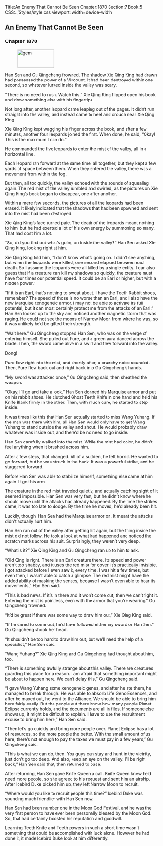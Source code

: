 Title:An Enemy That Cannot Be Seen 
Chapter:1870 
Section:7 
Book:5 
CSS:../Styles/style.css 
viewport: width=device-width
  
## An Enemy That Cannot Be Seen
### Chapter 1870 
<figure>
	<img src="../Images/gem.gif" alt="gem" id="gem" width="120" height="60" />
</figure>
  

  
  Han Sen and Gu Qingcheng frowned. The shadow Xie Qing King had drawn had possessed the power of a Viscount. It had been destroyed within one second, so whatever lurked inside the valley was scary.

“There is no need to rush. Watch this.” Xie Qing King flipped open his book and drew something else with his fingertips.

Not long after, another leopard came leaping out of the pages. It didn’t run straight into the valley, and instead came to heel and crouch near Xie Qing King.

Xie Qing King kept wagging his finger across the book, and after a few minutes, another four leopards joined the first. When done, he said, “Okay! This is the maximum I can do.”

He commanded the five leopards to enter the mist of the valley, all in a horizontal line.

Each leopard ran forward at the same time, all together, but they kept a few yards of space between them. When they entered the valley, there was a movement from within the fog.

But then, all too quickly, the valley echoed with the sounds of squealing again. The red mist of the valley rumbled and swirled, as the pictures on Xie Qing King’s book began to disappear, one after another.

Within a mere few seconds, the pictures of all the leopards had been erased. It likely indicated that the shadows that had been spawned and sent into the mist had been destroyed.

Xie Qing King’s face turned pale. The death of the leopards meant nothing to him, but he had exerted a lot of his own energy by summoning so many. That had cost him a lot.

“So, did you find out what’s going on inside the valley?” Han Sen asked Xie Qing King, looking right at him.

Xie Qing King told him, “I don’t know what’s going on. I didn’t see anything, but when the leopards were killed, one second elapsed between each death. So I assume the leopards were all killed by a single entity. I can also guess that if a creature can kill my shadows so quickly, the creature must have four times our potential speed. It could be an Earl or higher, but with a hidden power.”

“If it is an Earl, that’s nothing to sweat about. I have the Teeth Rabbit shoes, remember? The speed of those is no worse than an Earl, and I also have the new Marquise xenogeneic armor. I may not be able to activate its full potential, but it can most certainly protect me from the attacks of an Earl.” Han Sen looked up to the sky and noticed another magnetic storm that was raging. He could not see the moons of Narrow Moon from where he was, so it was unlikely he’d be gifted their strength.

“Wait here.” Gu Qingcheng stopped Han Sen, who was on the verge of entering himself. She pulled out Pure, and a green aura danced across the blade. Then, the sword came alive in a swirl and flew forward into the valley.

Dong!

Pure flew right into the mist, and shortly after, a crunchy noise sounded. Then, Pure flew back out and right back into Gu Qingcheng’s hands.

“My sword was attacked once,” Gu Qingcheng said, then sheathed the weapon.

“Okay, I’ll go and take a look.” Han Sen donned his Marquise armor and put on his rabbit shoes. He clutched Ghost Teeth Knife in one hand and held his Knife Blank firmly in the other. Then, with much care, he started to step inside.

It was times like this that Han Sen actually started to miss Wang Yuhang. If the man was there with him, all Han Sen would only have to get Wang Yuhang to stand outside the valley and shout. He would probably draw whatever was inside out, and there’d be no need to go inside.

Han Sen carefully walked into the mist. While the mist had color, he didn’t feel anything when it brushed across him.

After a few steps, that changed. All of a sudden, he felt horrid. He wanted to go forward, but he was struck in the back. It was a powerful strike, and he staggered forward.

Before Han Sen was able to stabilize himself, something else came at him again. It got his arm.

The creature in the red mist traveled quietly, and actually catching sight of it seemed impossible. Han Sen was very fast, but he didn’t know where he should move until the attacks had already happened. By the time the strikes came, it was too late to dodge. By the time he moved, he’d already been hit.

Luckily, though, Han Sen had the Marquise armor on. It meant the attacks didn’t actually hurt him.

Han Sen ran out of the valley after getting hit again, but the thing inside the mist did not follow. He took a look at what had happened and noticed the scratch marks across his suit. Surprisingly, they weren’t very deep.

“What is it?” Xie Qing King and Gu Qingcheng ran up to him to ask.

“Old Qing is right. There is an Earl creature there. Its speed and power aren’t too shabby, and it uses the red mist for cover. It’s practically invisible. I got attacked before I even saw it, every time. I was hit a few times, but even then, I wasn’t able to catch a glimpse. The red mist might have the added ability of masking the senses, because I wasn’t even able to hear its movements,” Han Sen said.

“This is bad news. If it’s in there and it won’t come out, then we can’t fight it. Entering the mist is pointless, even with the armor that you’re wearing.” Gu Qingcheng frowned.

“It’d be great if there was some way to draw him out,” Xie Qing King said.

“If he dared to come out, he’d have followed either my sword or Han Sen.” Gu Qingcheng shook her head.

“It shouldn’t be too hard to draw him out, but we’ll need the help of a specialist,” Han Sen said.

“Wang Yuhang?” Xie Qing King and Gu Qingcheng had thought about him, too.

“There is something awfully strange about this valley. There are creatures guarding this place for a reason. I am afraid that something important might be about to happen here. We can’t delay this,” Gu Qingcheng said.

“I gave Wang Yuhang some xenogeneic genes, and after he ate them, he managed to break through. He was able to absorb Life Geno Essences, and after he maxed out, he went to the Alliance. We should be able to bring him here fairly easily. But the people out there know how many people Planet Eclipse currently holds, and the documents are all in files. If someone else shows up, it might be difficult to explain. I have to use the recruitment excuse to bring him here,” Han Sen said.

“Then let’s go quickly and bring more people over. Planet Eclipse has a lot of resources, so the more people the better. With the small amount of us here, there’s not enough to pay the taxes we must pay in a few years,” Gu Qingcheng said.

“This is what we can do, then. You guys can stay and hunt in the vicinity, just don’t go too deep. And also, keep an eye on the valley. I’ll be right back,” Han Sen said that, then returned to base.

After returning, Han Sen gave Knife Queen a call. Knife Queen knew he’d need more people, so she agreed to his request and sent him an airship. After Icebird Duke picked him up, they left Narrow Moon to recruit.

“Where would you like to recruit people this time?” Icebird Duke was sounding much friendlier with Han Sen now.

Han Sen had been number one in the Moon God Festival, and he was the very first person to have ever been personally blessed by the Moon God. So, that had certainly boosted his reputation and goodwill.

Learning Teeth Knife and Teeth powers in such a short time wasn’t something that could be accomplished with luck alone. However he had done it, it made Icebird Duke look at him differently.

